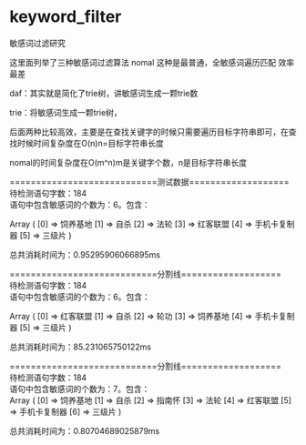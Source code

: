 # keyword_filter
敏感词过滤研究

这里面列举了三种敏感词过滤算法
nomal 这种是最普通，全敏感词遍历匹配 效率最差

daf：其实就是简化了trie树，讲敏感词生成一颗trie数

trie：将敏感词生成一颗trie树，

后面两种比较高效，主要是在查找关键字的时候只需要遍历目标字符串即可，在查找时候时间复杂度在O(n)n=目标字符串长度

nomal的时间复杂度在O(m^n)m是关键字个数，n是目标字符串长度

============================测试数据===================  
待检测语句字数：184  
语句中包含敏感词的个数为：6。包含：  

Array
(
    [0] => 饲养基地
    [1] => 自杀
    [2] => 法轮
    [3] => 红客联盟
    [4] => 手机卡复制器
    [5] => 三级片
)

总共消耗时间为：0.95295906066895ms

============================分割线===================  
待检测语句字数：184  
语句中包含敏感词的个数为：6。包含：    

Array
(
    [0] => 红客联盟
    [1] => 自杀
    [2] => 轮功
    [3] => 饲养基地
    [4] => 手机卡复制器
    [5] => 三级片
)

总共消耗时间为：85.231065750122ms

============================分割线===================  
待检测语句字数：184    
语句中包含敏感词的个数为：7。包含：    
Array
(
    [0] => 饲养基地
    [1] => 自杀
    [2] => 指南怀
    [3] => 法轮
    [4] => 红客联盟
    [5] => 手机卡复制器
    [6] => 三级片
)

总共消耗时间为：0.80704689025879ms


